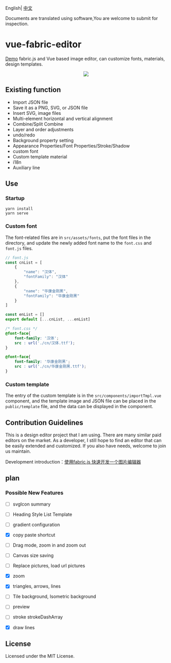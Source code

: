 English| [中文](https://github.com/nihaojob/vue-fabric-editor/blob/main/README.md)

Documents are translated using software,You are welcome to submit for inspection.
# vue-fabric-editor
[Demo](https://nihaojob.github.io/vue-fabric-editor/) fabric.js and Vue based image editor, can customize fonts, materials, design templates.

<p align="center"><img src="./src/assets/demo.png" /></p>

## Existing function
- Import JSON file
- Save it as a PNG, SVG, or JSON file
- Insert SVG, image files
- Multi-element horizontal and vertical alignment
- Combine/Split Combine
- Layer and order adjustments
- undo/redo
- Background property setting
- Appearance Properties/Font Properties/Stroke/Shadow
- custom font
- Custom template material
- i18n
- Auxiliary line

## Use
### Startup
```
yarn install
yarn serve
```

### Custom font
The font-related files are in `src/assets/fonts`, put the font files in the directory, and update the newly added font name to the `font.css` and `font.js` files.
```js
// font.js
const cnList = [
    {
        "name": "汉体",
        "fontFamily": "汉体"
    },
    {
        "name": "华康金刚黑",
        "fontFamily": "华康金刚黑"
    }
]

const enList = []
export default [...cnList, ...enList]
```

```css
/* font.css */
@font-face{
    font-family: '汉体';
    src : url('./cn/汉体.ttf');
}

@font-face{
    font-family: '华康金刚黑';
    src : url('./cn/华康金刚黑.ttf');
}
```
### Custom template
The entry of the custom template is in the `src/components/importTmpl.vue` component, and the template image and JSON file can be placed in the `public/template` file, and the data can be displayed in the component.


## Contribution Guidelines
This is a design editor project that I am using. There are many similar paid editors on the market. As a developer, I still hope to find an editor that can be easily extended and customized. If you also have needs, welcome to join us maintain.


Development introduction：[使用fabric.js 快速开发一个图片编辑器](https://juejin.cn/post/7155040639497797645)

## plan


### Possible New Features
- [ ] svgIcon summary
- [ ] Heading Style List Template
- [ ] gradient configuration
- [x] copy paste shortcut
- [ ] Drag mode, zoom in and zoom out
- [ ] Canvas size saving
- [ ] Replace pictures, load url pictures
- [x] zoom
- [x] triangles, arrows, lines
- [ ] Tile background, Isometric background
- [ ] preview
- [ ] stroke strokeDashArray
- [x] draw lines


## License
Licensed under the MIT License.